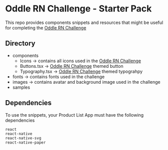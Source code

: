 # Oddle RN Challenge - Starter Pack

This repo provides components snippets and resources that might be useful for completing the [Oddle RN Challenge](https://github.com/oddle-developer/oddle-rn-challenge)

## Directory

- components
    - Icons -> contains all icons used in the [Oddle RN Challenge](https://github.com/oddle-developer/oddle-rn-challenge)
    - Buttons.tsx -> [Oddle RN Challenge](https://www.figma.com/file/bUMsO0Xjw8lVpNGRgSpfzq/Oddle-Challenge?node-id=1%3A7108) themed button
    - Typography.tsx -> [Oddle RN Challenge](https://www.figma.com/file/bUMsO0Xjw8lVpNGRgSpfzq/Oddle-Challenge?node-id=1%3A7108) themed typograhpy
- fonts -> contains fonts used in the challenge
- images -> contains avatar and background image used in the challenge
- samples

## Dependencies

To use the snippets, your Product List App must have the following dependencies

```
react
react-native
react-native-svg
react-native-paper
```
